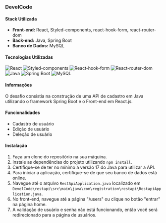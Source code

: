 ### DevelCode

#### Stack Utilizada

- **Front-end:** React, Styled-components, react-hook-form, react-router-dom
- **Back-end:** Java, Spring Boot
- **Banco de Dados:** MySQL

#### Tecnologias Utilizadas

![React](https://cdn3.iconfinder.com/data/icons/remixicon-logos/24/reactjs-fill-128.png)
![Styled-components](https://styled-components.com/logo.png)
![React-hook-form](https://react-hook-form.com/gh-pages/logo.png)
![React-router-dom](https://reactrouter.com/img/logo.svg)
![Java](https://upload.wikimedia.org/wikipedia/en/thumb/3/30/Java_programming_language_logo.svg/200px-Java_programming_language_logo.svg.png)
![Spring Boot](https://spring.io/images/projects/spring-boot-7f2e24fb962501672cc91ccd285ed2ba.svg)
![MySQL](https://upload.wikimedia.org/wikipedia/en/thumb/6/62/MySQL.svg/320px-MySQL.svg.png)

#### Informações

O desafio consistia na construção de uma API de cadastro em Java utilizando o framework Spring Boot e o Front-end em React.js.

#### Funcionalidades

- Cadastro de usuário
- Edição de usuário
- Deleção de usuário

#### Instalação

1. Faça um clone do repositório na sua máquina.
2. Instale as dependências do projeto utilizando `npm install`.
3. Certifique-se de ter no mínimo a versão 17 do Java para utilizar a API.
4. Para iniciar a aplicação, certifique-se de que seu banco de dados está online.
5. Navegue até o arquivo `RestApiApplication.java` localizado em `DevelCode\restapi\src\main\java\com\registration\restapi\RestapiApplication.java`.
6. No front-end, navegue até a página "/users" ou clique no botão "entrar" na página home.
7. A validação de usuário e senha não está funcionando, então você será redirecionado para a página de usuários.